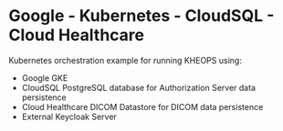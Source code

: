 # Google - Kubernetes - CloudSQL - Cloud Healthcare

Kubernetes orchestration example for running KHEOPS using:
- Google GKE
- CloudSQL PostgreSQL database for Authorization Server data persistence
- Cloud Healthcare DICOM Datastore for DICOM data persistence
- External Keycloak Server
